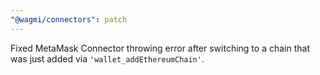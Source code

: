 ```yaml
---
"@wagmi/connectors": patch
---
```


Fixed MetaMask Connector throwing error after switching to a chain that was just added via `'wallet_addEthereumChain'`.
